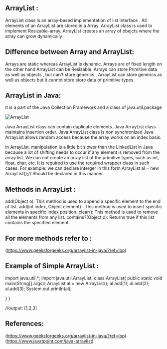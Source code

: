## ArrayList :

ArrayList class is an array-based implementation of list Interface . All elements of an ArrayList are stored in a Array. 
ArrayList class is used to implement Resizable-array. 
ArrayList creates an array of obejcts where the array can grow dynamically  

## Difference between Array and ArrayList:
Arrays are static whereas ArrayList is dynamic. Arrays are of fixed length on the other hand ArrayList  can be Resizable.
Arrays can store Primitive data as well as objects , but can't store generics . ArrayList  can store generics as well as objects but it cannot store store data of primitive types. 

## ArrayList in Java:
It is a part of the Java Collection Framework and a class of java.util.package
<br>

![ ArrayList](https://media.geeksforgeeks.org/wp-content/cdn-uploads/20200624184403/ArrayList.png "ArrayList")

Java ArrayList class can contain duplicate elements.
Java ArrayList class maintains insertion order.
Java ArrayList class is non synchronized
Java ArrayList allows random access because the array works on an index basis.

In ArrayList, manipulation is a little bit slower than the LinkedList in Java because a lot of shifting needs to occur if any element is removed from the array list.
We can not create an array list of the primitive types, such as int, float, char, etc. It is required to use the required wrapper class in such cases. 
For example:
we can declare interger in this form 
ArrayList<Integer> al = new ArrayList<Integer>();// Should be declared in this manner.

## Methods in ArrayList :
add(Object o): This method is used to append a specific element to the end of list.
add(int index, Object element) :  This method is used to insert specific elements in specific index position.
clear(): This method is used to remove all the elements from any list.
contains?(Object o): Returns true if this list contains the specified element.

## For more methods refer to :
(https://www.geeksforgeeks.org/arraylist-in-java/?ref=lbp)

## Example of Simple ArrayList :

import java.util.*;
import java.util.ArrayList;
class ArrayList{
  public static void main(String[] args){
    ArrayList<Integer> al = new ArrayList<Integer>();
    al.add(1);
    al.add(2);
    al.add(3);
    System.out.println(al);

  }
} 

//output:
[1,2,3]	

## References:
(https://www.geeksforgeeks.org/arraylist-in-java/?ref=lbp)
(https://www.javatpoint.com/java-arraylist)
